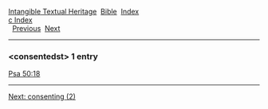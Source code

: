 [Intangible Textual Heritage](../../index)  [Bible](../index) 
[Index](index)   
[c Index](_c_)  
  [Previous](c02471)  [Next](c02473) 

------------------------------------------------------------------------

### &lt;consentedst&gt; 1 entry

[Psa 50:18](../kjv/psa050.htm#018)  

------------------------------------------------------------------------

[Next: consenting (2)](c02473)
